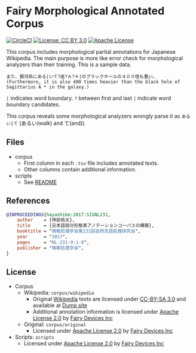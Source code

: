 

# Fairy Morphological Annotated Corpus

[![CircleCI](https://circleci.com/gh/FairyDevices/rd.lang.FairyMaCorpus.svg?style=svg&circle-token=8f288f83efc433a8bb4bef80a16829b1bdf94b9d)](https://circleci.com/gh/FairyDevices/rd.lang.FairyMaCorpus)
[![License: CC BY 3.0](https://img.shields.io/badge/License-CC%20BY%203.0-blue.svg)](http://creativecommons.org/licenses/by/3.0/)
[![Apache License](http://img.shields.io/badge/license-APACHE2-blue.svg)](http://www.apache.org/licenses/LICENSE-2.0)

This corpus includes morphological partial annotations for Japanese Wikipedia.
The main purpose is more like error check for morphological analyzers than their training.
This is a sample data.

```
また、銀河系にある|いて?座?Ａ?＊|のブラックホールの４００倍も重い。
(Furthermore, it is also 400 times heavier than the black hole of Sagittarius A * in the galaxy.)
```

``|`` indicates word boundary.
``?`` between first and last ``|`` indicate word boundary candidates.

This corpus reveals some morphological analyzers wrongly parse it as ``あるい|て`` (あるい(walk) and て(and)).


## Files

- corpus
    - First column in each ``.tsv`` file includes annotated texts.
    - Other columns contain additional information.
- scripts
   - See [README](scripts/README.md)


## References

```bib
@INPROCEEDINGS{hayashibe:2017:SIGNL231,
    author    = {林部祐太},
    title     = {日本語部分形態素アノテーションコーパスの構築},
    booktitle = "情報処理学会第231回自然言語処理研究会",
    year      = "2017",
    pages     = "NL-231-9:1-8",
    publisher = "情報処理学会",
}
```


## License

- Corpus
    - Wikipedia: ``corpus/wikipedia``
        - Original [Wikipedia](https://ja.wikipedia.org) texts are licensed under [CC-BY-SA 3.0](https://creativecommons.org/licenses/by-sa/3.0/) and available at [Dump site](https://dumps.wikimedia.org/jawiki/)
        - Additional annotation information is licensed under [Apache License 2.0](http://www.apache.org/licenses/LICENSE-2.0) by [Fairy Devices Inc](http://www.fairydevices.jp/)
    - Original: ``corpus/original``
        - Licensed under [Apache License 2.0](http://www.apache.org/licenses/LICENSE-2.0) by [Fairy Devices Inc](http://www.fairydevices.jp/)
- Scripts: ``scripts``
    - Licensed under [Apache License 2.0](http://www.apache.org/licenses/LICENSE-2.0) by [Fairy Devices Inc](http://www.fairydevices.jp/)

